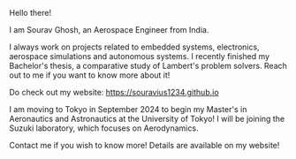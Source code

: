 Hello there!

I am Sourav Ghosh, an Aerospace Engineer from India.

I always work on projects related to embedded systems, electronics, aerospace simulations and autonomous systems. I recently finished my Bachelor's thesis, a comparative study of Lambert's problem solvers. Reach out to me if you want to know more about it!

Do check out my website: https://souravius1234.github.io

I am moving to Tokyo in September 2024 to begin my Master's in Aeronautics and Astronautics at the University of Tokyo! I will be joining the Suzuki laboratory, which focuses on Aerodynamics. 

Contact me if you wish to know more! Details are available on my website!
